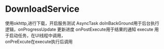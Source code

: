 # DownloadService
使用okhttp,进行下载，开启服务测试
AsyncTask doInBackGround用于后台执行逻辑，onProgressUpdate 更新进度 onPostExecute用于结果的通知  execute 用于启动任务，在UI线程中调用，  
onPreExcute在execute执行后调用
